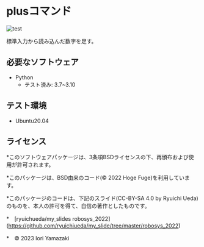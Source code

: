 # plusコマンド

![test](https://github.com/iori0430/robosys2023/actions/workflows/test.yml/badge.svg)

標準入力から読み込んだ数字を足す。

## 必要なソフトウェア
* Python
  * テスト済み: 3.7~3.10

## テスト環境
* Ubuntu20.04

## ライセンス
*このソフトウェアパッケージは、3条項BSDライセンスの下、再頒布および使用が許可されます。

*このパッケージは、BSD由来のコード(© 2022 Hoge Fuge)を利用しています。

*このパッケージのコードは、下記のスライド(CC-BY-SA 4.0 by Ryuichi Ueda)のものを、本人の許可を得て、自信の著作としたものです。

   *　[ryuichueda/my_slides robosys_2022]　(https://github.com/ryuichiueda/my_slide/tree/master/robosys_2022)

*　© 2023 Iori Yamazaki
